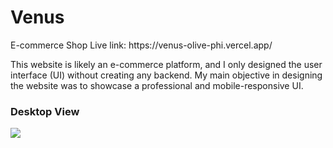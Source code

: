 # Venus 
<p>E-commerce Shop
Live link: https://venus-olive-phi.vercel.app/ <br>
</p>
<p>This website is likely an e-commerce platform, and I only designed the user interface (UI) without creating any backend. My main objective in designing the website was to showcase a professional and mobile-responsive UI. </p>

<h3>Desktop View</h3>
<img src="Screenshot (365).png" />


